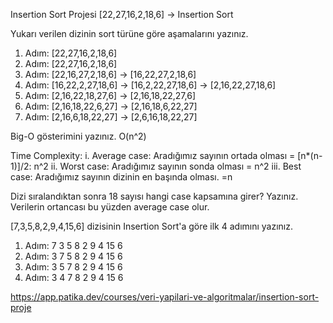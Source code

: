 Insertion Sort Projesi
[22,27,16,2,18,6] -> Insertion Sort

Yukarı verilen dizinin sort türüne göre aşamalarını yazınız.
1. Adım: [22,27,16,2,18,6] 
2. Adım: [22,27,16,2,18,6]
3. Adım: [22,16,27,2,18,6] -> [16,22,27,2,18,6] 
4. Adım: [16,22,2,27,18,6] -> [16,2,22,27,18,6] -> [2,16,22,27,18,6]
5. Adım: [2,16,22,18,27,6] -> [2,16,18,22,27,6]
6. Adım: [2,16,18,22,6,27] -> [2,16,18,6,22,27]
7. Adım: [2,16,6,18,22,27] -> [2,6,16,18,22,27]

Big-O gösterimini yazınız.
O(n^2)

Time Complexity:
i. Average case: Aradığımız sayının ortada olması = [n*(n-1)]/2: n^2
ii. Worst case: Aradığımız sayının sonda olması = n^2
iii. Best case: Aradığımız sayının dizinin en başında olması. =n

Dizi sıralandıktan sonra 18 sayısı hangi case kapsamına girer? Yazınız.
Verilerin ortancası bu yüzden average case olur.

[7,3,5,8,2,9,4,15,6] dizisinin Insertion Sort'a göre ilk 4 adımını yazınız.
1. Adım: 7 3 5 8 2 9 4 15 6
2. Adım: 3 7 5 8 2 9 4 15 6
3. Adım: 3 5 7 8 2 9 4 15 6
4. Adım: 3 4 7 8 2 9 4 15 6

https://app.patika.dev/courses/veri-yapilari-ve-algoritmalar/insertion-sort-proje
